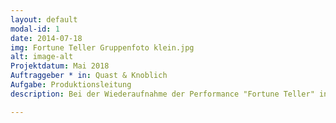 ```yaml
---
layout: default
modal-id: 1
date: 2014-07-18
img: Fortune Teller Gruppenfoto klein.jpg
alt: image-alt
Projektdatum: Mai 2018
Auftraggeber * in: Quast & Knoblich
Aufgabe: Produktionsleitung
description: Bei der Wiederaufnahme der Performance "Fortune Teller" in den Sophiensälen in Berlin habe ich die Produktionsleitung übernommen. Das beinhaltete die gemeinsame Erstellung des Finanzplans, Betreuung des Budgets, die Erstellung von Zeitplänen, die Kommunikation mit dem Spielort und den Beteiligten, die Organisation und Betreuung der Proben und Aufführungen, sowie die Abrechnung des Projekts. 

---
```

